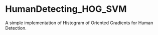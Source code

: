 # HumanDetecting_HOG_SVM
A simple implementation of Histogram of Oriented Gradients for Human Detection.
